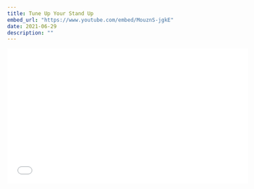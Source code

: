 ```yaml
---
title: Tune Up Your Stand Up
embed_url: "https://www.youtube.com/embed/MouznS-jgkE"
date: 2021-06-29
description: ""
---
```


<iframe width="560" height="315" src="{{ page.embed_url }}" title="YouTube video player" frameborder="0" allow="accelerometer; autoplay; clipboard-write; encrypted-media; gyroscope; picture-in-picture" allowfullscreen></iframe>
